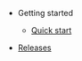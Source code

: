 - Getting started

  - [Quick start](en/quick-start.md)

- [Releases](https://github.com/ctripcorp/apollo/releases)